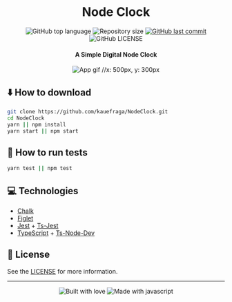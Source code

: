 <h1 align="center">Node Clock</h1>

<p align="center">
  <img
    alt="GitHub top language"
    src="https://img.shields.io/github/languages/top/kauefraga/NodeClock.svg"
  />
  <img
    alt="Repository size"
    src="https://img.shields.io/github/repo-size/kauefraga/NodeClock.svg"
  />
  <a href="https://github.com/kauefraga/NodeClock/commits/main">
    <img
      alt="GitHub last commit"
      src="https://img.shields.io/github/last-commit/kauefraga/NodeClock.svg"
    />
  </a>
  <img
    alt="GitHub LICENSE"
    src="https://img.shields.io/github/license/kauefraga/NodeClock.svg"
  />
</p>

<h4 align="center">A Simple Digital Node Clock</h4>

<div align="center">
  <img src="" alt="App gif" />
  //x: 500px, y: 300px
</div>

## ⬇️ How to download
```bash
git clone https://github.com/kauefraga/NodeClock.git
cd NodeClock
yarn || npm install
yarn start || npm start
```

## 🧪 How to run tests
```bash
yarn test || npm test
```

## 💻 Technologies

- [Chalk](https://www.npmjs.com/package/chalk)
- [Figlet](https://www.npmjs.com/package/figlet)
- [Jest](https://jestjs.io) + [Ts-Jest](https://www.npmjs.com/package/ts-jest)
- [TypeScript](https://www.typescriptlang.org) + [Ts-Node-Dev](https://www.npmjs.com/package/ts-node-dev)

## 📝 License

See the [LICENSE](https://github.com/kauefraga/NodeClock/blob/main/LICENSE) for more information.

---
<div align="center" display="flex">
  <img alt="Built with love" src="http://ForTheBadge.com/images/badges/built-with-love.svg">
  <img alt="Made with javascript" src="http://ForTheBadge.com/images/badges/made-with-javascript.svg">
</div>
